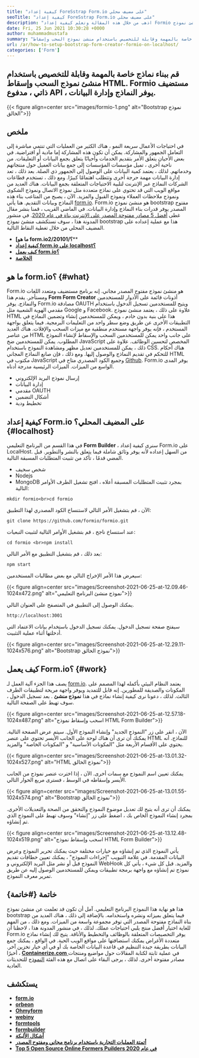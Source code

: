 ```yaml
---
title: "كيفية إعداد ForeSstrap Form.io على مضيف محلي" 
seoTitle: "كيفية إعداد ForeSstrap Form.io على مضيف محلي" 
description: "اذهب من خلال هذه المقالة وتعلم كيفية إعداد Formio على المضيف المحلي. منشئ نموذج bootstrap مجاني ، قابل للتمديد ، ويقدم تكاملًا لجهات خارجية." 
date: Fri, 25 Jun 2021 10:30:28 +0000
author: muhammadmustafa
summary: "قم بإنشاء نماذج خاصة بالمهمة وقابلة للتخصيص باستخدام منشئ نموذج السحب وإسقاط HTML. Formio مستضيف ذاتي ، مدفوع API ، يوفر النماذج وإدارة البيانات." 
url: /ar/how-to-setup-bootstrap-form-creator-formio-on-localhost/
categories: ['Form']
---
```


## قم ببناء نماذج خاصة بالمهمة وقابلة للتخصيص باستخدام منشئ نموذج السحب وإسقاط HTML. Formio مستضيف ذاتي ، مدفوع API ، يوفر النماذج وإدارة البيانات.

{{< figure align=center src="images/formio-1.png" alt="Bootstrap نموذج الخالق">}}


## **ملخص** 
في احتياجات الأعمال سريعة النمو ، هناك الكثير من العمليات التي تنتمي مباشرة إلى التعامل الجمهور والمشاركة. يمكن أن تكون هذه المشاركة إما مادية أو افتراضية. في بعض الأحيان يتعلق الأمر بتقديم الخدمات وأحيانًا يتعلق بجمع البيانات أو التعليقات. من ناحية أخرى ، تميل مؤسسات المؤسسات إلى جمع بيانات العميل حول منتجاتهم وخدماتهم. لذلك ، يعتمد كمية البيانات على الوصول إلى الجمهور ذي الصلة. بعد ذلك ، تعد إدارة البيانات مهمة حرجة أخرى وتتطلب اهتمامًا كبيرًا.
ومع ذلك ، تستخدم قطاعات الشركات النماذج عبر الإنترنت لتلبية الاحتياجات المتعلقة بجمع البيانات. هناك العديد من مواقع الويب التي قد تحتوي على نماذج متعددة مثل نموذج الاتصال ونموذج الشكوى ونموذج ملاحظات العملاء ونموذج القبول والمزيد. الآن ، يصبح من المتاعب بناء هذه النماذج وبيانات التقديم. هنا يأتي [form.io][1]. Form.io هو منشئ نموذج bootstrap مفتوح المصدر يوفر قدرات بناء النماذج وإدارة البيانات. في الماضي القريب ، قمنا بنشر مقال غطى [أفضل 5 مصادر مفتوحة المصدر على الإنترنت بناة في عام 2020][2]. في منشور المدونة هذا ، سوف نستكشف منشئ نموذج bootstrap هذا مع عملية إعداده على المضيف المحلي من خلال تغطية النقاط التالية.
* **[ما هو form.io؟/2/20101****
* **[كيفية إعداد form.io على localhost؟][4]** 
* **[كيف يعمل form.io؟][5]** 
* **[الخلاصة][6]** 

## ما هو form.io؟ {#what}

Form.io هو منشئ نموذج مفتوح المصدر مجاني. إنه برنامج مستضيف ومتعدد اللغات ومستأجر. يقدم هذا **Form Form Creator** أذونات قائمة على الأدوار للمستخدمين والنماذج. يوفر Form.io مصادقة OAUTH ويتيح للمستخدمين تسجيل الدخول باستخدام مقدمي الهوية الشعبية مثل Google و Facebook. علاوة على ذلك ، يعتمد منشئ نموذج HTML هذا على بنية بدون خادم ، ويمكن للمستخدمين إنشاء وتضمين النماذج في التطبيقات الأخرى عن طريق وضع سطر واحد من التعليمات البرمجية. فيما يتعلق بواجهة المستخدم ، فإنه يوفر واجهة مستخدم منطقية مع ميزات السحب والإفلات. هناك العديد من عناصر HTML على جانب واحد يمكن للمستخدمين السحب والإسقاط لإنشاء النموذج المطلوب. يمكن للمستخدمين ضخ JavaScript المخصص لتحسين الوظائف. علاوة على ذلك ، يمكن للمستخدمين تعديل مظهر ومشاهدة النموذج باستخدام CSS. هناك أحكام للتحكم في تقديم النماذج والوصول إليها. ومع ذلك ، فإن صانع النماذج المجاني HTML مكتوب في JavaScript وجميع الكود المصدري متاح في [Github][7].
Form.io يوفر المدى الواسع من الميزات. الميزات الرئيسية مدرجة أدناه.
  * إرسال نموذج البريد الإلكتروني
  * إدارة البيانات
  * مقدمي OAUTH
  * أشكال التضمين
  * تخطيط ودية

## كيفية إعداد Form.io على المضيف المحلي؟ {#localhost}

في هذا القسم من البرنامج التعليمي **Form Builder** ، سنرى كيفية إعداد Form.io على LocalHost. من السهل إعداده لأنه يوفر وثائق شاملة فيما يتعلق بالنشر والتطوير.
قبل المضي قدمًا ، تأكد من تثبيت المتطلبات المسبقة التالية.
  * شخص سخيف
  * Nodejs
  * MongoDB
بمجرد تثبيت المتطلبات المسبقة أعلاه ، افتح تشغيل الطرف الأوامر التالية:
```
mkdir formio<br>cd formio
```
الآن ، قم بتشغيل الأمر التالي لاستنساخ الكود المصدري لهذا التطبيق:
```
git clone https://github.com/formio/formio.git
```
عند استنساخ ناجح ، قم بتشغيل الأوامر التالية لتثبيت التبعيات:
```
cd formio <br>npm install
```
بعد ذلك ، قم بتشغيل التطبيق مع الأمر التالي:
```
npm start 
```
سيعرض هذا الأمر الإخراج التالي مع بعض مطالبات المستخدمين:

{{< figure align=center src="images/Screenshot-2021-06-25-at-12.09.46-1024x472.png" alt="نموذج منشئ البرنامج التعليمي">}}

يمكنك الوصول إلى التطبيق في المتصفح على العنوان التالي.
```
http://localhost:3001 
```
سيفتح صفحة تسجيل الدخول. يمكنك تسجيل الدخول باستخدام بيانات الاعتماد التي أدخلتها أثناء عملية التثبيت.

{{< figure align=center src="images/Screenshot-2021-06-25-at-12.29.11-1024x576.png" alt="Bootstrap نموذج الخالق">}}


## كيف يعمل Form.io؟ {#work}

يصف هذا الجزء آلية العمل لـ [form.io][1]. يعتمد النظام البيئي بأكمله لهذا المصمم على المكونات والصديقة للمطورين. إنه قابل للتمديد ويوفر واجهة مريحة لتطبيقات الطرف الثالث. لذلك ، دعونا نرى كيفية إنشاء نماذج في هذا **نموذج منشئ** .
بعد تسجيل الدخول ، سوف تهبط على الصفحة التالية.

{{< figure align=center src="images/Screenshot-2021-06-25-at-12.57.18-1024x487.png" alt="اسحب وإسقاط نموذج HTML Form Builder">}}

الآن ، انقر على زر "النموذج الجديد" وإنشاء النموذج الأول. سيتم عرض الصفحة التالية. يمكنك أن ترى أن هناك لوحة على الجانب الأيسر تحتوي على عنصر HTML للنماذج. أنه يحتوي على الأقسام الأربعة مثل "المكونات الأساسية" و "المكونات الخاصة" والمزيد.

{{< figure align=center src="images/Screenshot-2021-06-25-at-13.01.32-1024x527.png" alt="HTML نموذج الخالق">}}

يمكنك تعيين اسم النموذج مع سمات أخرى. الآن ، إذا اخترت عنصر نموذج من الجانب الأيسر وإسقاطه في الوسط ، فسترى مربع الحوار التالي.

{{< figure align=center src="images/Screenshot-2021-06-25-at-13.01.55-1024x574.png" alt="Bootstrap نموذج الخالق">}}

يمكنك أن ترى أنه يتيح لك تعديل موضوع النموذج والتحقق من الصحة والتعديلات الأخرى. بمجرد إنشاء النموذج الخاص بك ، اضغط على زر "إنشاء" وسوف تهبط على النموذج الذي تم إنشاؤه.

{{< figure align=center src="images/Screenshot-2021-06-25-at-13.12.48-1024x519.png" alt="اسحب وإسقاط نموذج HTML Form Builder">}}

يأتي النموذج الذي تم إنشاؤه مع خيارات مختلفة حيث يمكنك تحرير النموذج وعرض البيانات المقدمة. في علامة التبويب "إجراءات النموذج" ، يمكنك تعيين خطافات تقديم النموذج قبل أو نشر مثل البريد الإلكتروني و WebHook والمزيد. قبل كل شيء ، يأتي كل نموذج تم إنشاؤه مع واجهة برمجة تطبيقات ويمكن للمستخدمين الوصول إليه عن طريق تمرير معرف النموذج.

## خاتمة {#خاتمة}

هذا هو نهاية هذا النموذج البرنامج التعليمي. آمل أن تكون قد تعلمت عن منشئ نموذج bootstrap فيما يتعلق بميزاته ونشره واستخدامه. بالإضافة إلى ذلك ، هناك العديد من بناة النماذج مفتوحة المصدر التي توفر مجموعة واسعة من الميزات. ومع ذلك ، من المهم للغاية اختيار أفضل منتج يلبي احتياجات عملك. لذلك ، في منشور المدونة هذا ، لاحظنا أن Form.io يوفر التخصيصات المتعلقة بالوظائف والتخطيط والأناقة. يتيح لك إنشاء نماذج متعددة الأغراض يمكنك استضافتها على مواقع الويب الحية. في الواقع ، يمكنك جمع البيانات بطريقة جيدة التنظيم في قاعدة البيانات الخاصة بك أو في أي خيار تخزين آخر.
أخيرًا ، [ **Containerize.com** ][8] في عملية ثابتة لكتابة المقالات حول مواضيع ومنتجات مصادر مفتوحة أخرى. لذلك ، يرجى البقاء على اتصال مع هذه الفئة [النموذج][9] للتحديثات العادية.

## يستكشف
* **[form.io][1]** 
* **[orbeon][10]** 
* **[Ohmyform][11]** 
* **[webiny][12]** 
* **[formtools][13]** 
* **[formbuilder][14]** 
* **[أشكال الألبكة][15]** 
* [ **أتمتة العمليات التجارية باستخدام برنامج مجاني ومفتوح المصدر** ][16]
* [ **Top 5 Open Source Online Formers Puilders في عام 2020** ][2]



[1]: https://products.containerize.com/form/formio/
[2]: https://blog.containerize.com/form/top-5-open-source-online-form-builders-in-year-2020/
[3]: #what
[4]: #localhost
[5]: #work
[6]: #Conclusion
[7]: https://github.com/formio/formio
[8]: https://www.containerize.com/
[9]: https://products.containerize.com/form/
[10]: https://products.containerize.com/form/orbeon/
[11]: https://products.containerize.com/form/ohmyform/
[12]: https://products.containerize.com/form/webiny/
[13]: https://products.containerize.com/form/formtools/
[14]: https://products.containerize.com/form/formbuilder/
[15]: https://products.containerize.com/form/alpaca/
[16]: https://blog.containerize.com/blogging/automate-business-operations-using-open-source-software/
